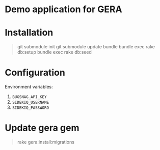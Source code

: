 # Demo application for GERA

# Installation

> git submodule init
> git submodule update
> bundle
> bundle exec rake db:setup
> bundle exec rake db:seed

# Configuration

Environment variables:

1. `BUGSNAG_API_KEY`
2. `SIDEKIQ_USERNAME`
3. `SIDEKIQ_PASSWORD`


# Update gera gem

> rake gera:install:migrations  
